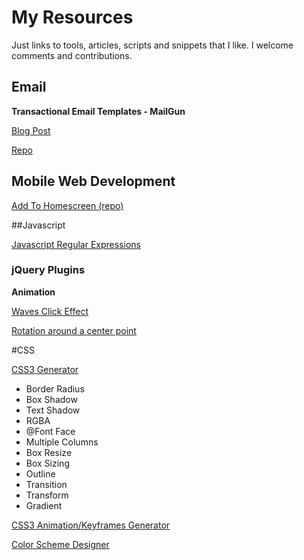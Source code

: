 My Resources
=========

Just links to tools, articles, scripts and snippets that I like. I welcome comments and contributions.

## Email

**Transactional Email Templates - MailGun**

[Blog Post](http://blog.mailgun.com/transactional-html-email-templates/)

[Repo](https://github.com/mailgun/transactional-email-templates)


## Mobile Web Development

[Add To Homescreen (repo)](https://github.com/cubiq/add-to-homescreen)


##Javascript

[Javascript Regular Expressions](http://bjorn.tipling.com/state-and-regular-expressions-in-javascript)

### jQuery Plugins

**Animation**

[Waves Click Effect](http://publicis-indonesia.github.io/Waves/)

[Rotation around a center point](http://jsfiddle.net/Zeaklous/jGAze/21/)


#CSS

[CSS3 Generator](http://css3generator.com/)
 * Border Radius
 * Box Shadow
 * Text Shadow
 * RGBA
 * @Font Face
 * Multiple Columns
 * Box Resize
 * Box Sizing
 * Outline
 * Transition
 * Transform
 * Gradient

[CSS3 Animation/Keyframes Generator](http://www.cssanimate.com/)

[Color Scheme Designer](http://paletton.com/)
